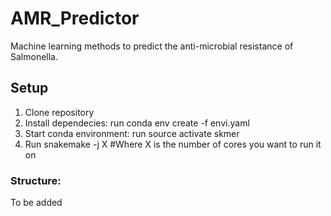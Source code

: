 # AMR_Predictor
Machine learning methods to predict the anti-microbial resistance of Salmonella.

## Setup
1. Clone repository
2. Install dependecies: run conda env create -f envi.yaml
3. Start conda environment: run source activate skmer
4. Run snakemake -j X #Where X is the number of cores you want to run it on

### Structure:
To be added

